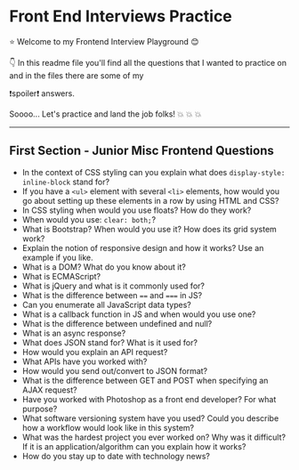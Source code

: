 # Front End Interviews Practice

:star: Welcome to my Frontend Interview Playground :blush:

:point_down: In this readme file you'll find all the questions that I wanted to practice on and in the files there are some of my

:exclamation:spoiler:exclamation: answers.

Soooo... Let's practice and land the job folks! :boom: :boom: :boom:

---

## First Section - Junior Misc Frontend Questions 
- In the context of CSS styling can you explain what does ```display-style: inline-block``` stand for?
- If you have a ```<ul>``` element with several ```<li>``` elements, how would you go about setting up these elements in a row by using HTML and CSS?
- In CSS styling when would you use floats? How do they work?
- When would you use: ```clear: both;```?
- What is Bootstrap? When would you use it? How does its grid system work?
- Explain the notion of responsive design and how it works? Use an example if you like.
- What is a DOM? What do you know about it?
- What is ECMAScript?
- What is jQuery and what is it commonly used for?
- What is the difference between ```==``` and ```===``` in JS?
- Can you enumerate all JavaScript data types?
- What is a callback function in JS and when would you use one?
- What is the difference between undefined and null?
- What is an async response?
- What does JSON stand for? What is it used for?
- How would you explain an API request?
- What APIs have you worked with?
- How would you send out/convert to JSON format?
- What is the difference between GET and POST when specifying an AJAX request?
- Have you worked with Photoshop as a front end developer? For what purpose?
- What software versioning system have you used? Could you describe how a workflow would look like in this system?
- What was the hardest project you ever worked on? Why was it difficult? If it is an application/algorithm can you explain how it works?
- How do you stay up to date with technology news?